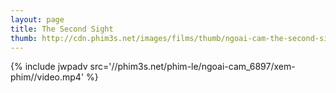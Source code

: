 ```yaml
---
layout: page
title: The Second Sight
thumb: http://cdn.phim3s.net/images/films/thumb/ngoai-cam-the-second-sight-2013.jpg
---
```

{% include jwpadv src='//phim3s.net/phim-le/ngoai-cam_6897/xem-phim//video.mp4' %}